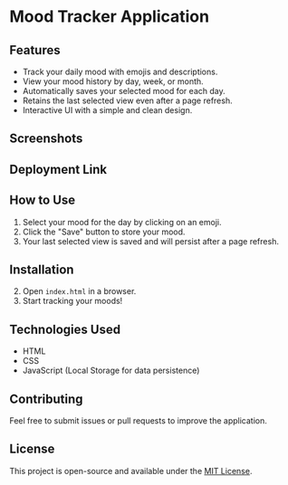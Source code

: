 # Mood Tracker Application

## Features

- Track your daily mood with emojis and descriptions.
- View your mood history by day, week, or month.
- Automatically saves your selected mood for each day.
- Retains the last selected view even after a page refresh.
- Interactive UI with a simple and clean design.

## Screenshots


## Deployment Link


## How to Use

1. Select your mood for the day by clicking on an emoji.
2. Click the "Save" button to store your mood.
3. Your last selected view is saved and will persist after a page refresh.

## Installation

2. Open `index.html` in a browser.
3. Start tracking your moods!

## Technologies Used

- HTML
- CSS
- JavaScript (Local Storage for data persistence)

## Contributing

Feel free to submit issues or pull requests to improve the application.

## License

This project is open-source and available under the [MIT License](LICENSE).